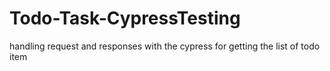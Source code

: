 # Todo-Task-CypressTesting
 handling request and responses with the cypress for getting the list of todo item
